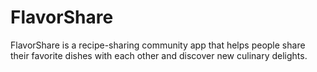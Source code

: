 # FlavorShare
 FlavorShare is a recipe-sharing community app that helps people share their favorite dishes with each other and discover new culinary delights.
